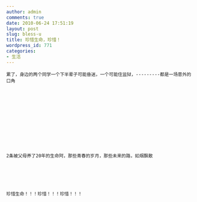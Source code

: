 ```yaml
---
author: admin
comments: true
date: 2010-06-24 17:51:19
layout: post
slug: bless-u
title: 珍惜生命，珍惜！
wordpress_id: 771
categories:
- 生活
---
```



	累了，身边的两个同学一个下半辈子可能昏迷，一个可能住监狱，---------都是一场意外的口角






	 






	2条被父母养了20年的生命阿，那些青春的岁月，那些未来的路，如烟飘散






	珍惜生命！！！珍惜！！！珍惜！！！




